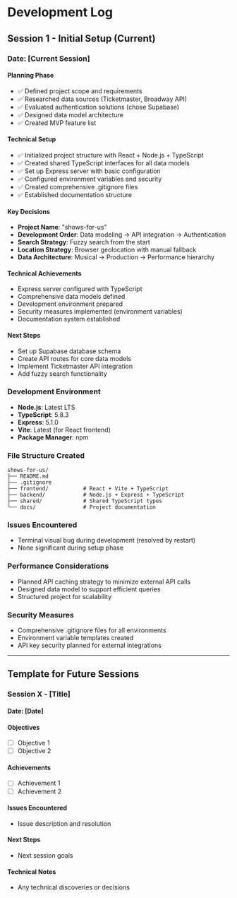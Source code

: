 # Development Log

## Session 1 - Initial Setup (Current)

### Date: [Current Session]

#### Planning Phase
- ✅ Defined project scope and requirements
- ✅ Researched data sources (Ticketmaster, Broadway API)
- ✅ Evaluated authentication solutions (chose Supabase)
- ✅ Designed data model architecture
- ✅ Created MVP feature list

#### Technical Setup
- ✅ Initialized project structure with React + Node.js + TypeScript
- ✅ Created shared TypeScript interfaces for all data models
- ✅ Set up Express server with basic configuration
- ✅ Configured environment variables and security
- ✅ Created comprehensive .gitignore files
- ✅ Established documentation structure

#### Key Decisions
- **Project Name**: "shows-for-us"
- **Development Order**: Data modeling → API integration → Authentication
- **Search Strategy**: Fuzzy search from the start
- **Location Strategy**: Browser geolocation with manual fallback
- **Data Architecture**: Musical → Production → Performance hierarchy

#### Technical Achievements
- Express server configured with TypeScript
- Comprehensive data models defined
- Development environment prepared
- Security measures implemented (environment variables)
- Documentation system established

#### Next Steps
- Set up Supabase database schema
- Create API routes for core data models
- Implement Ticketmaster API integration
- Add fuzzy search functionality

### Development Environment
- **Node.js**: Latest LTS
- **TypeScript**: 5.8.3
- **Express**: 5.1.0
- **Vite**: Latest (for React frontend)
- **Package Manager**: npm

### File Structure Created
```
shows-for-us/
├── README.md
├── .gitignore
├── frontend/           # React + Vite + TypeScript
├── backend/            # Node.js + Express + TypeScript
├── shared/             # Shared TypeScript types
└── docs/               # Project documentation
```

### Issues Encountered
- Terminal visual bug during development (resolved by restart)
- None significant during setup phase

### Performance Considerations
- Planned API caching strategy to minimize external API calls
- Designed data model to support efficient queries
- Structured project for scalability

### Security Measures
- Comprehensive .gitignore files for all environments
- Environment variable templates created
- API key security planned for external integrations

---

## Template for Future Sessions

### Session X - [Title]

#### Date: [Date]

#### Objectives
- [ ] Objective 1
- [ ] Objective 2

#### Achievements
- [ ] Achievement 1
- [ ] Achievement 2

#### Issues Encountered
- Issue description and resolution

#### Next Steps
- Next session goals

#### Technical Notes
- Any technical discoveries or decisions